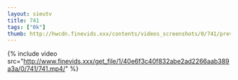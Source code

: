 ```yaml
--- 
layout: sieutv
title: 741
tags: ["0k"]
thumb: http://hwcdn.finevids.xxx/contents/videos_screenshots/0/741/preview.mp4.jpg
---
```

{% include video src="http://www.finevids.xxx/get_file/1/40e6f3c40f832abe2ad2266aab389a3a/0/741/741.mp4/" %} 

